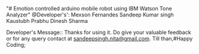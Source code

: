 "# Emotion controlled arduino mobile robot using IBM Watson Tone Analyzer" 
@Developer's':
  Mexson Fernandes
  Sandeep Kumar singh
  Kaustubh Prabhu
  Dinesh Sharma
  
  Developer's Message::
  Thanks for using it. Do give your valuable feedback or for any query contact at sandeepsingh.nita@gmail.com.
  Till than,#Happy Coding;
